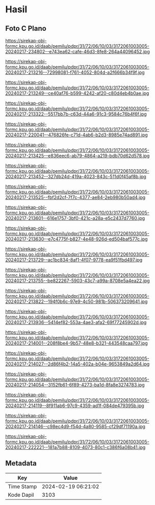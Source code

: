 # Hasil

## Foto C Plano

https://sirekap-obj-formc.kpu.go.id/daab/pemilu/pdpr/31/72/06/10/03/3172061003005-20240217-234802--e743ea62-cafe-46d3-8fe8-264a44096452.jpg

https://sirekap-obj-formc.kpu.go.id/daab/pemilu/pdpr/31/72/06/10/03/3172061003005-20240217-213216--72998081-f761-4052-804d-a2f666b34f9f.jpg

https://sirekap-obj-formc.kpu.go.id/daab/pemilu/pdpr/31/72/06/10/03/3172061003005-20240217-213249--ce40af76-b599-4242-af20-c80d4eb4b0ae.jpg

https://sirekap-obj-formc.kpu.go.id/daab/pemilu/pdpr/31/72/06/10/03/3172061003005-20240217-213322--5517bb7b-c63d-44a6-91c3-9584c76b4f6f.jpg

https://sirekap-obj-formc.kpu.go.id/daab/pemilu/pdpr/31/72/06/10/03/3172061003005-20240217-220041--476826fe-c71d-4ab6-b2d3-8985e74ad891.jpg

https://sirekap-obj-formc.kpu.go.id/daab/pemilu/pdpr/31/72/06/10/03/3172061003005-20240217-213425--e836eec6-ab79-4864-a219-bdb70d62d578.jpg

https://sirekap-obj-formc.kpu.go.id/daab/pemilu/pdpr/31/72/06/10/03/3172061003005-20240217-213452--327db24d-419a-4023-843c-511d0f45af8b.jpg

https://sirekap-obj-formc.kpu.go.id/daab/pemilu/pdpr/31/72/06/10/03/3172061003005-20240217-213525--fbf2d2cf-7f7c-4377-ae84-2eb980b50ad4.jpg

https://sirekap-obj-formc.kpu.go.id/daab/pemilu/pdpr/31/72/06/10/03/3172061003005-20240217-213601--616e1757-3bf0-421c-a28a-e5c2437d7760.jpg

https://sirekap-obj-formc.kpu.go.id/daab/pemilu/pdpr/31/72/06/10/03/3172061003005-20240217-213630--e7c4775f-b827-4e48-926d-ed504baf577c.jpg

https://sirekap-obj-formc.kpu.go.id/daab/pemilu/pdpr/31/72/06/10/03/3172061003005-20240217-213729--ac1bc834-8af1-4f07-9778-ea9f51fbd497.jpg

https://sirekap-obj-formc.kpu.go.id/daab/pemilu/pdpr/31/72/06/10/03/3172061003005-20240217-213755--be822267-5903-43c7-a99a-8708e5a4ea22.jpg

https://sirekap-obj-formc.kpu.go.id/daab/pemilu/pdpr/31/72/06/10/03/3172061003005-20240217-213822--194f0b6c-97e9-4c50-981b-506373209641.jpg

https://sirekap-obj-formc.kpu.go.id/daab/pemilu/pdpr/31/72/06/10/03/3172061003005-20240217-213936--5414ef82-553a-4ae3-afa2-69f77245902d.jpg

https://sirekap-obj-formc.kpu.go.id/daab/pemilu/pdpr/31/72/06/10/03/3172061003005-20240217-214001--208f8be4-9b57-48e8-b321-443548caa797.jpg

https://sirekap-obj-formc.kpu.go.id/daab/pemilu/pdpr/31/72/06/10/03/3172061003005-20240217-214027--2d86f4b2-14a5-402a-b04e-9653849a2d64.jpg

https://sirekap-obj-formc.kpu.go.id/daab/pemilu/pdpr/31/72/06/10/03/3172061003005-20240217-214054--3152fb61-6f89-4273-ba1d-8fa8e3274783.jpg

https://sirekap-obj-formc.kpu.go.id/daab/pemilu/pdpr/31/72/06/10/03/3172061003005-20240217-214119--8f911ab6-97c9-4359-ad1f-084de479395b.jpg

https://sirekap-obj-formc.kpu.go.id/daab/pemilu/pdpr/31/72/06/10/03/3172061003005-20240217-214146--c98ec4d9-f54d-4a80-9585-cf29df71190a.jpg

https://sirekap-obj-formc.kpu.go.id/daab/pemilu/pdpr/31/72/06/10/03/3172061003005-20240217-222221--181a7b88-8109-4073-80c1-c386f6a08b41.jpg


## Metadata

| Key        | Value               |
| ---------- | ------------------- |
| Time Stamp | 2024-02-19 06:21:02 |
| Kode Dapil | 3103                |



